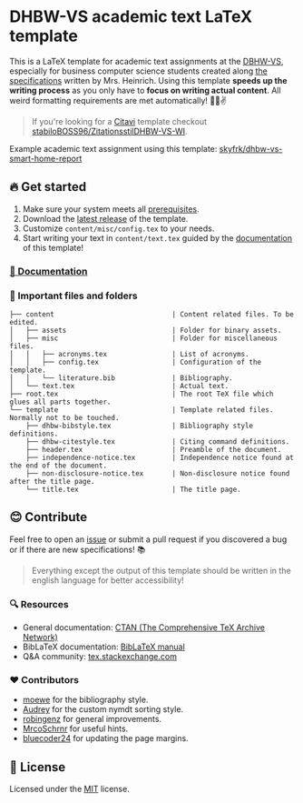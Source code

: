 # DHBW-VS academic text LaTeX template

This is a LaTeX template for academic text assignments at the [DBHW-VS](https://www.dhbw-vs.de/), especially for business computer science students created along [the specifications](template/dhbw-text-requirements.md) written by Mrs. Heinrich. Using this template **speeds up the writing process** as you only have to **focus on writing actual content**. All weird formatting requirements are met automatically! :beer::sunglasses::v:

>If you're looking for a [Citavi](https://www.citavi.com/) template checkout [stabiloBOSS96/ZitationsstilDHBW-VS-WI](https://github.com/stabiloBOSS96/ZitationsstilDHBW-VS-WI).

Example academic text assignment using this template: [skyfrk/dhbw-vs-smart-home-report](https://github.com/skyfrk/dhbw-vs-smart-home-report)

## :fire: Get started

1. Make sure your system meets all [prerequisites](./docs/prerequisites.md).
2. Download the [latest release](https://github.com/skyfrk/dhbw-vs-latex-template/releases) of the template.
3. Customize `content/misc/config.tex` to your needs.
4. Start writing your text in `content/text.tex` guided by the [documentation](./docs/writing.md) of this template!

### [:open_book: Documentation](./docs/writing.md)

### :file_folder: Important files and folders

```text
├── content                             | Content related files. To be edited.
│   ├── assets                          | Folder for binary assets.
│   ├── misc                            | Folder for miscellaneous files.
│   │   ├── acronyms.tex                | List of acronyms.
│   │   ├── config.tex                  | Configuration of the template.
│   │   └── literature.bib              | Bibliography.
│   └── text.tex                        | Actual text.
├── root.tex                            | The root TeX file which glues all parts together.
└── template                            | Template related files. Normally not to be touched.
    ├── dhbw-bibstyle.tex               | Bibliography style definitions.
    ├── dhbw-citestyle.tex              | Citing command definitions.
    ├── header.tex                      | Preamble of the document.
    ├── independence-notice.tex         | Independence notice found at the end of the document.
    ├── non-disclosure-notice.tex       | Non-disclosure notice found after the title page.
    └── title.tex                       | The title page.
```

## :blush: Contribute

Feel free to open an [issue](https://github.com/skyfrk/dhbw-vs-latex-template/issues) or submit a pull request if you discovered a bug or if there are new specifications! :books:

> Everything except the output of this template should be written in the english language for better accessibility!

### :mag: Resources

* General documentation: [CTAN (The Comprehensive TeX Archive Network)](https://www.ctan.org/)
* BibLaTeX documentation: [BibLaTeX manual](https://www.ctan.org/pkg/biblatex)
* Q&A community: [tex.stackexchange.com](https://tex.stackexchange.com/)

### :heart: Contributors

* [moewe](https://tex.stackexchange.com/users/35864/moewe) for the bibliography style.
* [Audrey](https://tex.stackexchange.com/users/4483/audrey) for the custom nymdt sorting style.
* [robingenz](https://github.com/robingenz) for general improvements.
* [MrcoSchrnr](https://github.com/MrcoSchrnr) for useful hints.
* [bluecoder24](https://github.com/bluecoder24) for updating the page margins.

## :page_facing_up: License

Licensed under the [MIT](https://opensource.org/licenses/mit-license.php) license.

